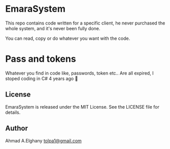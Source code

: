 # EmaraSystem

This repo contains code written for a specific client, he never purchased the whole system, and it's never been fully done.

You can read, copy or do whatever you want with the code.

# Pass and tokens
Whatever you find in code like, passwords, token etc.. Are all expired, I stoped coding in C# 4 years ago :slightly_smiling_face:

## License

EmaraSystem is released under the MIT License.  See the LICENSE file for details.

## Author

Ahmad A.Elghany <tolpa1@gmail.com>

